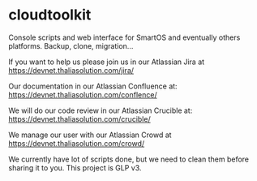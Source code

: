 # cloudtoolkit
Console scripts and web interface for SmartOS and eventually others platforms. Backup, clone, migration...

If you want to help us please join us in our Atlassian Jira at https://devnet.thaliasolution.com/jira/


Our documentation in our Atlassian Confluence at: https://devnet.thaliasolution.com/conflence/

We will do our code review in our Atlassian Crucible at: https://devnet.thaliasolution.com/crucible/

We manage our user with our Atlassian Crowd at https://devnet.thaliasolution.com/crowd/


We currently have lot of scripts done, but we need to clean them before sharing it to you.
This project is GLP v3.

